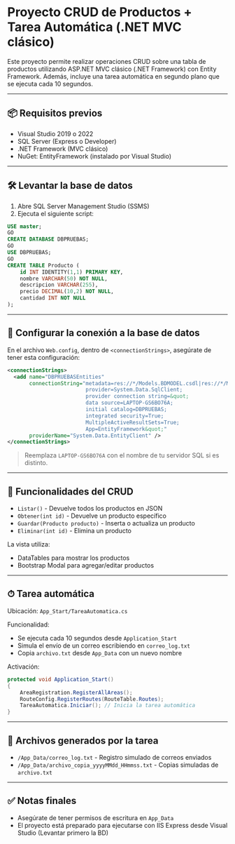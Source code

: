 # Proyecto CRUD de Productos + Tarea Automática (.NET MVC clásico)

Este proyecto permite realizar operaciones CRUD sobre una tabla de productos utilizando ASP.NET MVC clásico (.NET Framework) con Entity Framework. Además, incluye una tarea automática en segundo plano que se ejecuta cada 10 segundos.

---

## 📦 Requisitos previos

- Visual Studio 2019 o 2022
- SQL Server (Express o Developer)
- .NET Framework (MVC clásico)
- NuGet: EntityFramework (instalado por Visual Studio)

---

## 🛠️ Levantar la base de datos

1. Abre SQL Server Management Studio (SSMS)
2. Ejecuta el siguiente script:

```sql
USE master;
GO
CREATE DATABASE DBPRUEBAS;
GO
USE DBPRUEBAS;
GO
CREATE TABLE Producto (
    id INT IDENTITY(1,1) PRIMARY KEY,
    nombre VARCHAR(50) NOT NULL,
    descripcion VARCHAR(255),
    precio DECIMAL(10,2) NOT NULL,
    cantidad INT NOT NULL
);
```

---

## 🔌 Configurar la conexión a la base de datos

En el archivo `Web.config`, dentro de `<connectionStrings>`, asegúrate de tener esta configuración:

```xml
<connectionStrings>
  <add name="DBPRUEBASEntities"
       connectionString="metadata=res://*/Models.BDMODEL.csdl|res://*/Models.BDMODEL.ssdl|res://*/Models.BDMODEL.msl;
                         provider=System.Data.SqlClient;
                         provider connection string=&quot;
                         data source=LAPTOP-GS6BO76A;
                         initial catalog=DBPRUEBAS;
                         integrated security=True;
                         MultipleActiveResultSets=True;
                         App=EntityFramework&quot;"
       providerName="System.Data.EntityClient" />
</connectionStrings>
```

> Reemplaza `LAPTOP-GS6BO76A` con el nombre de tu servidor SQL si es distinto.

---

## 🔧 Funcionalidades del CRUD

- `Listar()` - Devuelve todos los productos en JSON
- `Obtener(int id)` - Devuelve un producto específico
- `Guardar(Producto producto)` - Inserta o actualiza un producto
- `Eliminar(int id)` - Elimina un producto

La vista utiliza:
- DataTables para mostrar los productos
- Bootstrap Modal para agregar/editar productos

---

## ⏱ Tarea automática

Ubicación: `App_Start/TareaAutomatica.cs`

Funcionalidad:
- Se ejecuta cada 10 segundos desde `Application_Start`
- Simula el envío de un correo escribiendo en `correo_log.txt`
- Copia `archivo.txt` desde `App_Data` con un nuevo nombre

Activación:

```csharp
protected void Application_Start()
{
    AreaRegistration.RegisterAllAreas();
    RouteConfig.RegisterRoutes(RouteTable.Routes);
    TareaAutomatica.Iniciar(); // Inicia la tarea automática
}
```

---

## 📁 Archivos generados por la tarea

- `/App_Data/correo_log.txt` - Registro simulado de correos enviados
- `/App_Data/archivo_copia_yyyyMMdd_HHmmss.txt` - Copias simuladas de `archivo.txt`

---

## ✅ Notas finales

- Asegúrate de tener permisos de escritura en `App_Data`
- El proyecto está preparado para ejecutarse con IIS Express desde Visual Studio (Levantar primero la BD)
